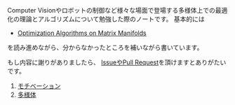 Computer Visionやロボットの制御など様々な場面で登場する多様体上での最適化の理論とアルゴリズムについて勉強した際のノートです。
基本的には

- [Optimization Algorithms on Matrix Manifolds](https://press.princeton.edu/absil)

を読み進めながら、分からなかったところを補いながら書いています。

もし内容に謝りがありましたら、 [IssueやPull Request](https://github.com/nineties/manifold-optimization)を頂けますとありがたいです。

1. [モチベーション](motivation)
2. [多様体](manifold)
